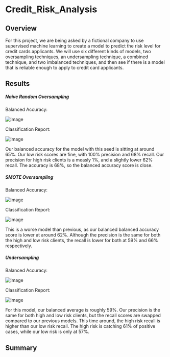 # Credit_Risk_Analysis

## Overview

For this project, we are being asked by a fictional company to use supervised machine learning to create a model to predict the risk level for credit cards applicants. We will use six different kinds of models, two oversampling techniques, an undersampling technique, a combined technique, and two imbalanced techniques, and then see if there is a model that is reliable enough to apply to credit card applicants.  

## Results

##### Naive Random Oversampling

Balanced Accuracy: 

![image](https://user-images.githubusercontent.com/98666269/172079358-1216154d-06cf-4627-bbbd-435488ef0dc4.png)

Classification Report:

![image](https://user-images.githubusercontent.com/98666269/172079551-141ca459-69db-418c-9bbd-dc3acd5dbed1.png)

Our balanced accuracy for the model with this seed is sitting at around 65%. Our low risk scores are fine, with 100% precision and 68% recall. Our precision for high risk clients is a measly 1%, and a slightly lower 62% recall. The accuracy is 68%, so the balanced accuracy score is close.

##### SMOTE Oversampling

Balanced Accuracy: 

![image](https://user-images.githubusercontent.com/98666269/172080444-900af79c-9752-48a9-b70f-f07d220eaa5b.png)

Classification Report:

![image](https://user-images.githubusercontent.com/98666269/172080472-0e5a438d-dd4a-4e13-b193-cee92fe02cd9.png)

This is a worse model than previous, as our balanced balanced accuracy score is lower at around 62%. Although the precision is the same for both the high and low risk clients, the recall is lower for both at 59% and 66% respectively.

##### Undersampling

Balanced Accuracy: 

![image](https://user-images.githubusercontent.com/98666269/172082254-4635672e-4e74-458a-b619-f3fee7f0f455.png)

Classification Report:

![image](https://user-images.githubusercontent.com/98666269/172082988-1d3f9166-da14-46ef-9ee6-c3de99779a23.png)

For this model, our balanced average is roughly 59%. Our precision is the same for both high and low risk clients, but the recall scores are swapped compared to our previous models. This time around, the high risk recall is higher than our low risk recall. The high risk is catching 61% of positive cases, while our low risk is only at 57%.



## Summary
